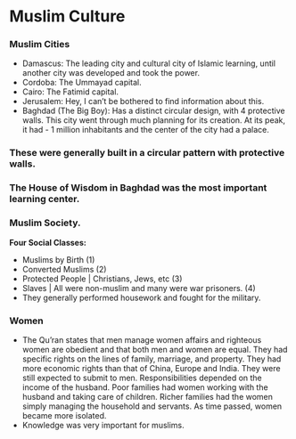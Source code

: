 # Muslim Culture
### Muslim Cities
- Damascus: The leading city and cultural city of Islamic learning, until another city was developed and took the power.
- Cordoba: The Ummayad capital.
- Cairo: The Fatimid capital.
- Jerusalem: Hey, I can’t be bothered to find information about this.
- Baghdad (The Big Boy): Has a distinct circular design, with 4 protective walls. This city went through much planning for its creation. At its peak, it had - 1 million inhabitants and the center of the city had a palace.

### These were generally built in a circular pattern with protective walls.
### The House of Wisdom in Baghdad was the most important learning center.
### Muslim Society.
**Four Social Classes:**
- Muslims by Birth (1)
- Converted Muslims (2)
- Protected People | Christians, Jews, etc (3)
- Slaves | All were non-muslim and many were war prisoners. (4)
- They generally performed housework and fought for the military.
### **Women**
- The Qu’ran states that men manage women affairs and righteous women are obedient and that both men and women are equal. They had specific rights on the lines of family, marriage, and property. They had more economic rights than that of China, Europe and India. They were still expected to submit to men.
Responsibilities depended on the income of the husband. Poor families had women working with the husband and taking care of children. Richer families had the women simply managing the household and servants. 
As time passed, women became more isolated. 
- Knowledge was very important for muslims.
